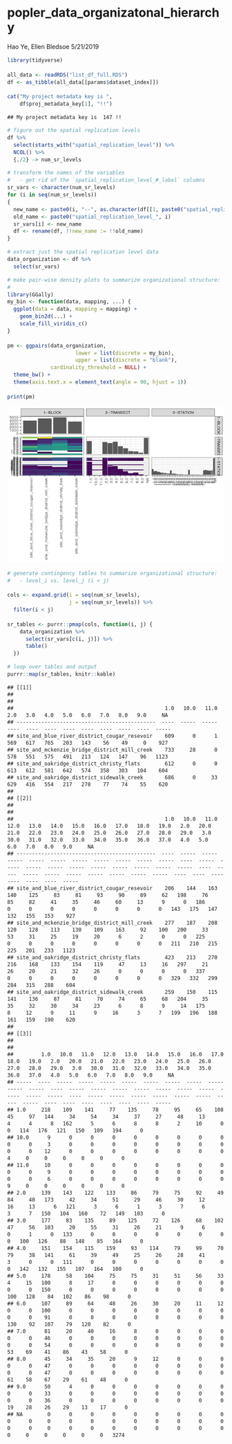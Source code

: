 popler\_data\_organizatonal\_hierarchy
================
Hao Ye, Ellen Bledsoe
5/21/2019

``` r
library(tidyverse)

all_data <- readRDS("list_df_full.RDS")
df <- as_tibble(all_data[[params$dataset_index]])

cat("My project metadata key is ", 
    df$proj_metadata_key[1], "!!")
```

    ## My project metadata key is  147 !!

``` r
# figure out the spatial replication levels
df %>% 
  select(starts_with("spatial_replication_level")) %>%
  NCOL() %>%
  {./2} -> num_sr_levels
```

``` r
# transform the names of the variables
#   - get rid of the `spatial_replication_level_#_label` columns
sr_vars <- character(num_sr_levels)
for (i in seq(num_sr_levels))
{
  new_name <- paste0(i, "--", as.character(df[[1, paste0("spatial_replication_level_", i, "_label")]]))
  old_name <- paste0("spatial_replication_level_", i)
  sr_vars[i] <- new_name
  df <- rename(df, !!new_name := !!old_name)
}
```

``` r
# extract just the spatial replication level data
data_organization <- df %>%
  select(sr_vars)
```

``` r
# make pair-wise density plots to summarize organizational structure:
# 
library(GGally)
my_bin <- function(data, mapping, ...) {
  ggplot(data = data, mapping = mapping) +
    geom_bin2d(...) +
    scale_fill_viridis_c()
}

pm <- ggpairs(data_organization, 
                      lower = list(discrete = my_bin), 
                      upper = list(discrete = "blank"), 
              cardinality_threshold = NULL) + 
  theme_bw() + 
  theme(axis.text.x = element_text(angle = 90, hjust = 1))

print(pm)
```

![](data_report-41_files/figure-markdown_github/unnamed-chunk-5-1.png)

``` r
# generate contingency tables to summarize organizational structure:
#   - level_i vs. level_j (i < j)

cols <- expand.grid(i = seq(num_sr_levels), 
                    j = seq(num_sr_levels)) %>%
  filter(i < j)

sr_tables <- purrr::pmap(cols, function(i, j) {
    data_organization %>%
      select(sr_vars[c(i, j)]) %>%
      table()
  })
```

``` r
# loop over tables and output
purrr::map(sr_tables, knitr::kable)
```

    ## [[1]]
    ## 
    ## 
    ##                                                 1.0   10.0   11.0   2.0   3.0   4.0   5.0   6.0   7.0   8.0   9.0     NA
    ## ---------------------------------------------  ----  -----  -----  ----  ----  ----  ----  ----  ----  ----  ----  -----
    ## site_and_blue_river_district_cougar_resevoir    609      0      1   569   617   765   203   143    56    49     0    927
    ## site_and_mckenzie_bridge_district_mill_creek    733     28      0   578   551   575   491   213   124   147    96   1123
    ## site_and_oakridge_district_christy_flats        612      0      0   613   612   581   642   574   358   303   104    604
    ## site_and_oakridge_district_sidewalk_creek       686      0     33   629   416   554   217   278    77    74    55    620
    ## 
    ## [[2]]
    ## 
    ## 
    ##                                                 1.0   10.0   11.0   12.0   13.0   14.0   15.0   16.0   17.0   18.0   19.0   2.0   20.0   21.0   22.0   23.0   24.0   25.0   26.0   27.0   28.0   29.0   3.0   30.0   31.0   32.0   33.0   34.0   35.0   36.0   37.0   4.0   5.0   6.0   7.0   8.0   9.0     NA
    ## ---------------------------------------------  ----  -----  -----  -----  -----  -----  -----  -----  -----  -----  -----  ----  -----  -----  -----  -----  -----  -----  -----  -----  -----  -----  ----  -----  -----  -----  -----  -----  -----  -----  -----  ----  ----  ----  ----  ----  ----  -----
    ## site_and_blue_river_district_cougar_resevoir    206    144    163    140    125     83     81     93     90     89     62   198     76     85     82     41     35     46     60     13      9      0   186      0      0      0      0      0      0      0      0   143   175   147   132   155   153    927
    ## site_and_mckenzie_bridge_district_mill_creek    277    187    208    120    128    113    130    109    163     92    100   200     33     53     31     25     19     20      6      2      0      0   225      0      0      0      0      0      0      0      0   211   210   215   225   201   233   1123
    ## site_and_oakridge_district_christy_flats        423    213    270    216    168    133    154    119     47     13     16   297     21     26     20     21     32     26      0      0      0      0   337      0      0      0      0      0      0      0      0   329   332   299   284   315   288    604
    ## site_and_oakridge_district_sidewalk_creek       259    150    115    141    136     87     81     70     74     65     68   204     35     35     32     30     34     23      6      8      9     14   175      8     12      9     11      9     16      3      7   199   196   188   161   159   190    620
    ## 
    ## [[3]]
    ## 
    ## 
    ##         1.0   10.0   11.0   12.0   13.0   14.0   15.0   16.0   17.0   18.0   19.0   2.0   20.0   21.0   22.0   23.0   24.0   25.0   26.0   27.0   28.0   29.0   3.0   30.0   31.0   32.0   33.0   34.0   35.0   36.0   37.0   4.0   5.0   6.0   7.0   8.0   9.0     NA
    ## -----  ----  -----  -----  -----  -----  -----  -----  -----  -----  -----  -----  ----  -----  -----  -----  -----  -----  -----  -----  -----  -----  -----  ----  -----  -----  -----  -----  -----  -----  -----  -----  ----  ----  ----  ----  ----  ----  -----
    ## 1.0     218    109    141     77    135     78     95     65    108     45     97   144     34     54     34     37     27     48     13      4      4      8   162      5      6      8      8      2     10      0      0   114   176   121   150   109   194      0
    ## 10.0      9      0      0      0      0      0      0      0      0      0      0     3      0      0      0      0      0      0      0      0      0      0    12      0      0      0      0      0      0      0      0     4     0     0     0     0     0      0
    ## 11.0     10      0      0      0      0      0      0      0      0      0      0     9      0      0      0      0      0      0      0      0      0      0     6      0      0      0      0      0      0      0      0     9     0     0     0     0     0      0
    ## 2.0     139    143    122    133     86     79     75     92     49     84     40   173     42     34     51     29     46     30     12     16     13      6   121      3      6      1      3      7      6      3      7   150   104   160    72   149   103      0
    ## 3.0     177     83    135     89    125     72    126     68    102     47     56   103     20     55     31     26     21      9      6      0      1      0   133      0      0      0      0      0      0      0      0   100   126    88   148    85   164      0
    ## 4.0     151    154    115    159     93    114     79     99     70     79     38   141     61     39     49     25     26     28     41      3      0      0   111      0      0      0      0      0      0      0      0   142   132   155   107   164   100      0
    ## 5.0     178     58    104     75     75     31     51     56     33      4     15   100      8     17      0      0      0      0      0      0      0      0   150      0      0      0      0      0      0      0      0   100   128    84   102    86    98      0
    ## 6.0     107     89     64     48     26     30     20     11     12      0      0   100      0      0      0      0      0      0      0      0      0      0    91      0      0      0      0      0      0      0      0   130    92   107    79   120    82      0
    ## 7.0      81     20     40     16      8      0      0      0      0      0      0    46      0      0      0      0      0      0      0      0      0      0    54      0      0      0      0      0      0      0      0    53    69    41    86    43    58      0
    ## 8.0      45     34     35     20      9     12      0      0      0      0      0    47      0      0      0      0      0      0      0      0      0      0    47      0      0      0      0      0      0      0      0    61    58    67    29    61    48      0
    ## 9.0      50      4      0      0      0      0      0      0      0      0      0    33      0      0      0      0      0      0      0      0      0      0    36      0      0      0      0      0      0      0      0    19    28    26    29    13    17      0
    ## NA        0      0      0      0      0      0      0      0      0      0      0     0      0      0      0      0      0      0      0      0      0      0     0      0      0      0      0      0      0      0      0     0     0     0     0     0     0   3274
